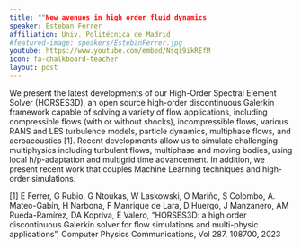 ```yaml
---
title: ""New avenues in high order fluid dynamics
speaker: Esteban Ferrer
affiliation: Univ. Politécnica de Madrid
#featured-image: speakers/EstebanFerrer.jpg
youtube: https://www.youtube.com/embed/Nsqi9ikREfM
icon: fa-chalkboard-teacher
layout: post
---
```


We present the latest developments of our High-Order Spectral Element Solver (HORSES3D), an open source high-order discontinuous Galerkin framework capable of solving a variety of flow applications, including compressible flows (with or without shocks), incompressible flows, various RANS and LES turbulence models, particle dynamics, multiphase flows, and aeroacoustics [1]. 
Recent developments allow us to simulate challenging multiphysics including turbulent flows, multiphase and moving bodies, using local h/p-adaptation and multigrid time advancement. In addition, we present recent work that couples Machine Learning techniques and high-order simulations.

[1] E Ferrer, G Rubio, G Ntoukas, W Laskowski, O Mariño, S Colombo, A. Mateo-Gabín, H Narbona, F Manrique de Lara, D Huergo, J Manzanero, AM Rueda-Ramírez, DA Kopriva, E Valero, “HORSES3D: a high order discontinuous Galerkin solver for flow simulations and multi-physic applications”,  Computer Physics Communications, Vol 287, 108700, 2023